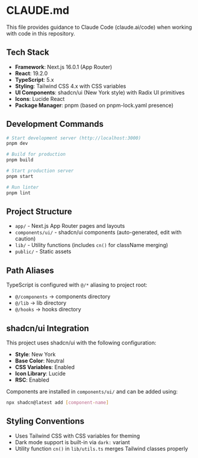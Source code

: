 # CLAUDE.md

This file provides guidance to Claude Code (claude.ai/code) when working with code in this repository.

## Tech Stack

- **Framework**: Next.js 16.0.1 (App Router)
- **React**: 19.2.0
- **TypeScript**: 5.x
- **Styling**: Tailwind CSS 4.x with CSS variables
- **UI Components**: shadcn/ui (New York style) with Radix UI primitives
- **Icons**: Lucide React
- **Package Manager**: pnpm (based on pnpm-lock.yaml presence)

## Development Commands

```bash
# Start development server (http://localhost:3000)
pnpm dev

# Build for production
pnpm build

# Start production server
pnpm start

# Run linter
pnpm lint
```

## Project Structure

- `app/` - Next.js App Router pages and layouts
- `components/ui/` - shadcn/ui components (auto-generated, edit with caution)
- `lib/` - Utility functions (includes `cn()` for className merging)
- `public/` - Static assets

## Path Aliases

TypeScript is configured with `@/*` aliasing to project root:
- `@/components` → components directory
- `@/lib` → lib directory
- `@/hooks` → hooks directory

## shadcn/ui Integration

This project uses shadcn/ui with the following configuration:
- **Style**: New York
- **Base Color**: Neutral
- **CSS Variables**: Enabled
- **Icon Library**: Lucide
- **RSC**: Enabled

Components are installed in `components/ui/` and can be added using:
```bash
npx shadcn@latest add [component-name]
```

## Styling Conventions

- Uses Tailwind CSS with CSS variables for theming
- Dark mode support is built-in via `dark:` variant
- Utility function `cn()` in `lib/utils.ts` merges Tailwind classes properly
